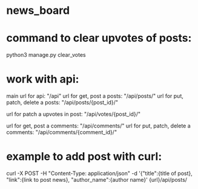 # news_board

# command to clear upvotes of posts:

python3 manage.py clear_votes

# work  with api:

main url for api: "/api"
url for get, post a posts: "/api/posts/"
url for put, patch, delete a posts: "/api/posts/{post_id}/"

url for patch a upvotes in post: "/api/votes/{post_id}/"

url for get, post a comments: "/api/comments/"
url for put, patch, delete a comments: "/api/comments/{comment_id}/"

# example to add post with curl:
curl -X POST -H "Content-Type: application/json"
     -d '{"title":{title of post}, "link":{link to post news}, "author_name":{author name}' {url}/api/posts/
